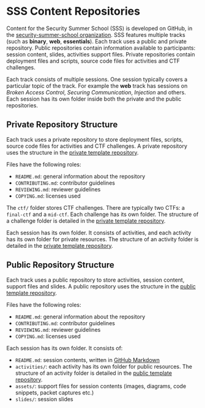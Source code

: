 # SSS Content Repositories

Content for the Security Summer School (SSS) is developed on GitHub, in the [security-summer-school organization](https://github.com/security-summer-school/).
SSS features multiple tracks (such as **binary**, **web**, **essentials**).
Each track uses a public and private repository.
Public repositories contain information available to participants: session content, slides, activities support files.
Private repositories contain deployment files and scripts, source code files for activities and CTF challenges.

Each track consists of multiple sessions.
One session typically covers a particular topic of the track.
For example the **web** track has sessions on *Broken Access Control*, *Securing Communication*, *Injection* and others.
Each session has its own folder inside both the private and the public repositories.

## Private Repository Structure

Each track uses a private repository to store deployment files, scripts, source code files for activities and CTF challenges.
A private repository uses the structure in the [private template repository](https://github.com/security-summer-school/template-internal).

Files have the following roles:

* `README.md`: general information about the repository
* `CONTRIBUTING.md`: contributor guidelines
* `REVIEWING.md`: reviewer guidelines
* `COPYING.md`: licenses used

The `ctf/` folder stores CTF challenges.
There are typically two CTFs: a `final-ctf` and a `mid-ctf`.
Each challenge has its own folder.
The structure of a challenge folder is detailed in the [private template repository](https://github.com/security-summer-school/template-internal#ctf-challenge-folder-structure).

Each session has its own folder.
It consists of activities, and each activity has its own folder for private resources.
The structure of an activity folder is detailed in the [private template repository](https://github.com/security-summer-school/template-internal#activity-folder-structure).

## Public Repository Structure

Each track uses a public repository to store activities, session content, support files and slides.
A public repository uses the structure in the [public template repository](https://github.com/security-summer-school/template-public).

Files have the following roles:

* `README.md`: general information about the repository
* `CONTRIBUTING.md`: contributor guidelines
* `REVIEWING.md`: reviewer guidelines
* `COPYING.md`: licenses used

Each session has its own folder.
It consists of:

* `README.md`: session contents, written in [GitHub Markdown](https://guides.github.com/features/mastering-markdown/)
* `activities/`: each activity has its own folder for public resources.
  The structure of an activity folder is detailed in the [public template repository](https://github.com/security-summer-school/template-public#activity-folder-structure).
* `assets/`: support files for session contents (images, diagrams, code snippets, packet captures etc.)
* `slides/`: session slides
